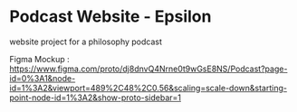 ﻿# Podcast Website - Epsilon

website project for a philosophy podcast

Figma Mockup : https://www.figma.com/proto/dj8dnvQ4Nrne0t9wGsE8NS/Podcast?page-id=0%3A1&node-id=1%3A2&viewport=489%2C48%2C0.56&scaling=scale-down&starting-point-node-id=1%3A2&show-proto-sidebar=1
